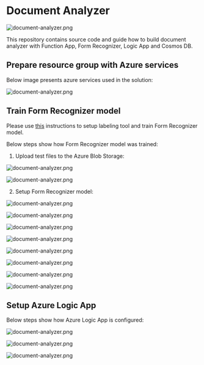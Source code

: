 # Document Analyzer

![document-analyzer.png](images/document-analyzer.png)

This repository contains source code and guide how to build document analyzer with Function App, Form Recognizer, Logic App and Cosmos DB.

## Prepare resource group with Azure services

Below image presents azure services used in the solution:

![document-analyzer.png](images/document-analyzer1.PNG)


## Train Form Recognizer model

Please use [this](https://docs.microsoft.com/en-us/azure/cognitive-services/form-recognizer/quickstarts/label-tool) instructions to setup labeling tool and train Form Recognizer model.

Below steps show how Form Recognizer model was trained:

1. Upload test files to the Azure Blob Storage:


![document-analyzer.png](images/document-analyzer3.PNG)

![document-analyzer.png](images/document-analyzer4.PNG)


2. Setup Form Recognizer model:


![document-analyzer.png](images/document-analyzer5.PNG)

![document-analyzer.png](images/document-analyzer6.PNG)

![document-analyzer.png](images/document-analyzer7.PNG)

![document-analyzer.png](images/document-analyzer8.PNG)

![document-analyzer.png](images/document-analyzer9.PNG)

![document-analyzer.png](images/document-analyzer10.PNG)

![document-analyzer.png](images/document-analyzer11.PNG)

![document-analyzer.png](images/document-analyzer12.PNG)


## Setup Azure Logic App

Below steps show how Azure Logic App is configured:

![document-analyzer.png](images/document-analyzer13.PNG)

![document-analyzer.png](images/document-analyzer2.PNG)

![document-analyzer.png](images/document-analyzer14.PNG)